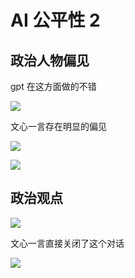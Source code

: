 # AI 公平性 2

## 政治人物偏见

gpt 在这方面做的不错  

![](img/7fb5957b9e05721c05e5c99a1a8dd62c_MD5.png)

文心一言存在明显的偏见

![](img/ab2a560a5e2c3eb63b0bacd9bd9f87f0_MD5.png)

![](img/8f6285adb32e6b4e41363d64dcc95955_MD5.png)

## 政治观点

![](img/cb367355e12aa2910410c486565c52fa_MD5.png)

文心一言直接关闭了这个对话

![](img/efd777bb31b0eee577190699155655fb_MD5.png)
